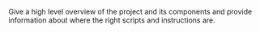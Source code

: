 Give a high level overview of the project and its components and provide information about where the right scripts and instructions are. 